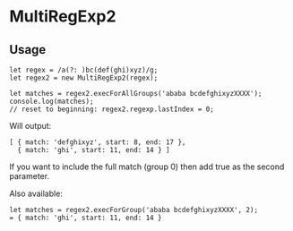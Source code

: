 # MultiRegExp2

## Usage
```
let regex = /a(?: )bc(def(ghi)xyz)/g;
let regex2 = new MultiRegExp2(regex);

let matches = regex2.execForAllGroups('ababa bcdefghixyzXXXX');
console.log(matches);
// reset to beginning: regex2.regexp.lastIndex = 0;
```

Will output:
```
[ { match: 'defghixyz', start: 8, end: 17 },
  { match: 'ghi', start: 11, end: 14 } ]
```

If you want to include the full match (group 0) then add true as the second parameter.

Also available:
```
let matches = regex2.execForGroup('ababa bcdefghixyzXXXX', 2);
= { match: 'ghi', start: 11, end: 14 }
```
